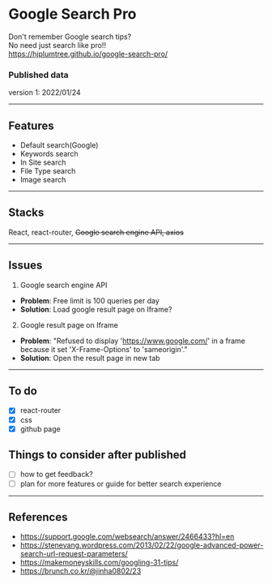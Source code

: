 
# Google Search Pro

Don't remember Google search tips?  
No need just search like pro!!   
<https://hjplumtree.github.io/google-search-pro/>   
   
### Published data
version 1: 2022/01/24   

---

## Features

- Default search(Google)
- Keywords search
- In Site search
- File Type search
- Image search

---

## Stacks

React, react-router, ~~Google search engine API, axios~~  

---

## Issues

1. Google search engine API

- **Problem**: Free limit is 100 queries per day
- **Solution**: Load google result page on Iframe?

2. Google result page on Iframe

- **Problem**: "Refused to display 'https://www.google.com/' in a frame because it set 'X-Frame-Options' to 'sameorigin'."
- **Solution**: Open the result page in new tab

---

## To do

- [X] react-router
- [X] css
- [X] github page
   
## Things to consider after published
- [ ] how to get feedback?
- [ ] plan for more features or guide for better search experience

---


## References

- https://support.google.com/websearch/answer/2466433?hl=en
- https://stenevang.wordpress.com/2013/02/22/google-advanced-power-search-url-request-parameters/
- https://makemoneyskills.com/googling-31-tips/
- https://brunch.co.kr/@jinha0802/23
